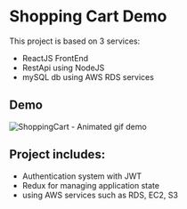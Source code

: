 # Shopping Cart Demo

This project is based on 3 services: 
- ReactJS FrontEnd
- RestApi using NodeJS 
- mySQL db using AWS RDS services 

## Demo

![ShoppingCart - Animated gif demo](demo/demo.gif)



## Project includes:
* Authentication system with JWT
* Redux for managing application state
* using AWS services such as RDS, EC2, S3



